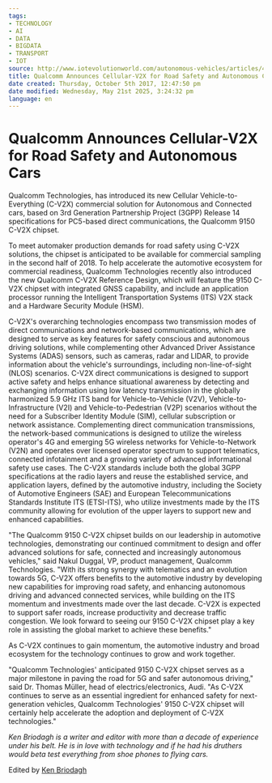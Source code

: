 ```yaml
---
tags:
- TECHNOLOGY
- AI
- DATA
- BIGDATA
- TRANSPORT
- IOT
source: http://www.iotevolutionworld.com/autonomous-vehicles/articles/434290-qualcomm-announces-cellular-v2x-road-safety-autonomous-cars.htm
title: Qualcomm Announces Cellular-V2X for Road Safety and Autonomous Cars
date created: Thursday, October 5th 2017, 12:47:50 pm
date modified: Wednesday, May 21st 2025, 3:24:32 pm
language: en
---
```


# Qualcomm Announces Cellular-V2X for Road Safety and Autonomous Cars

Qualcomm Technologies, has introduced its new Cellular Vehicle-to-Everything (C-V2X) commercial solution for Autonomous and Connected cars, based on 3rd Generation Partnership Project (3GPP) Release 14 specifications for PC5-based direct communications, the Qualcomm 9150 C-V2X chipset.

To meet automaker production demands for road safety using C-V2X solutions, the chipset is anticipated to be available for commercial sampling in the second half of 2018. To help accelerate the automotive ecosystem for commercial readiness, Qualcomm Technologies recently also introduced the new Qualcomm C-V2X Reference Design, which will feature the 9150 C-V2X chipset with integrated GNSS capability, and include an application processor running the Intelligent Transportation Systems (ITS) V2X stack and a Hardware Security Module (HSM).

C-V2X's overarching technologies encompass two transmission modes of direct communications and network-based communications, which are designed to serve as key features for safety conscious and autonomous driving solutions, while complementing other Advanced Driver Assistance Systems (ADAS) sensors, such as cameras, radar and LIDAR, to provide information about the vehicle's surroundings, including non-line-of-sight (NLOS) scenarios. C-V2X direct communications is designed to support active safety and helps enhance situational awareness by detecting and exchanging information using low latency transmission in the globally harmonized 5.9 GHz ITS band for Vehicle-to-Vehicle (V2V), Vehicle-to-Infrastructure (V2I) and Vehicle-to-Pedestrian (V2P) scenarios without the need for a Subscriber Identity Module (SIM), cellular subscription or network assistance. Complementing direct communication transmissions, the network-based communications is designed to utilize the wireless operator's 4G and emerging 5G wireless networks for Vehicle-to-Network (V2N) and operates over licensed operator spectrum to support telematics, connected infotainment and a growing variety of advanced informational safety use cases. The C-V2X standards include both the global 3GPP specifications at the radio layers and reuse the established service, and application layers, defined by the automotive industry, including the Society of Automotive Engineers (SAE) and European Telecommunications Standards Institute ITS (ETSI-ITS), who utilize investments made by the ITS community allowing for evolution of the upper layers to support new and enhanced capabilities.

"The Qualcomm 9150 C-V2X chipset builds on our leadership in automotive technologies, demonstrating our continued commitment to design and offer advanced solutions for safe, connected and increasingly autonomous vehicles," said Nakul Duggal, VP, product management, Qualcomm Technologies. "With its strong synergy with telematics and an evolution towards 5G, C-V2X offers benefits to the automotive industry by developing new capabilities for improving road safety, and enhancing autonomous driving and advanced connected services, while building on the ITS momentum and investments made over the last decade. C-V2X is expected to support safer roads, increase productivity and decrease traffic congestion. We look forward to seeing our 9150 C-V2X chipset play a key role in assisting the global market to achieve these benefits."

As C-V2X continues to gain momentum, the automotive industry and broad ecosystem for the technology continues to grow and work together.

"Qualcomm Technologies' anticipated 9150 C-V2X chipset serves as a major milestone in paving the road for 5G and safer autonomous driving," said Dr. Thomas Müller, head of electrics/electronics, Audi. "As C-V2X continues to serve as an essential ingredient for enhanced safety for next-generation vehicles, Qualcomm Technologies' 9150 C-V2X chipset will certainly help accelerate the adoption and deployment of C-V2X technologies."

_Ken Briodagh is a writer and editor with more than a decade of experience under his belt. He is in love with technology and if he had his druthers would beta test everything from shoe phones to flying cars._

Edited by [Ken Briodagh](http://www.iotevolutionworld.com/columnist.aspx?id=100723&nm=Ken%20Briodagh)
